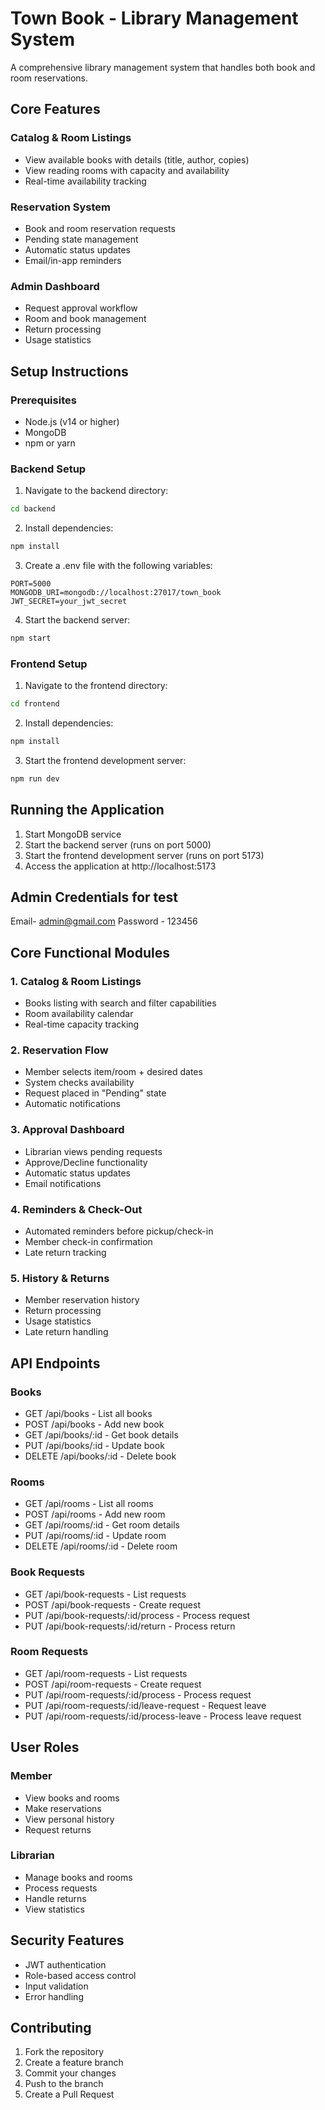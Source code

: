 # Town Book - Library Management System

A comprehensive library management system that handles both book and room reservations.

## Core Features

### Catalog & Room Listings
- View available books with details (title, author, copies)
- View reading rooms with capacity and availability
- Real-time availability tracking

### Reservation System
- Book and room reservation requests
- Pending state management
- Automatic status updates
- Email/in-app reminders

### Admin Dashboard
- Request approval workflow
- Room and book management
- Return processing
- Usage statistics

## Setup Instructions

### Prerequisites
- Node.js (v14 or higher)
- MongoDB
- npm or yarn

### Backend Setup
1. Navigate to the backend directory:
```bash
cd backend
```

2. Install dependencies:
```bash
npm install
```

3. Create a .env file with the following variables:
```
PORT=5000
MONGODB_URI=mongodb://localhost:27017/town_book
JWT_SECRET=your_jwt_secret
```

4. Start the backend server:
```bash
npm start
```

### Frontend Setup
1. Navigate to the frontend directory:
```bash
cd frontend
```

2. Install dependencies:
```bash
npm install
```

3. Start the frontend development server:
```bash
npm run dev
```

## Running the Application

1. Start MongoDB service
2. Start the backend server (runs on port 5000)
3. Start the frontend development server (runs on port 5173)
4. Access the application at http://localhost:5173

## Admin Credentials for test
Email- admin@gmail.com
Password - 123456

## Core Functional Modules

### 1. Catalog & Room Listings
- Books listing with search and filter capabilities
- Room availability calendar
- Real-time capacity tracking

### 2. Reservation Flow
- Member selects item/room + desired dates
- System checks availability
- Request placed in "Pending" state
- Automatic notifications

### 3. Approval Dashboard
- Librarian views pending requests
- Approve/Decline functionality
- Automatic status updates
- Email notifications

### 4. Reminders & Check-Out
- Automated reminders before pickup/check-in
- Member check-in confirmation
- Late return tracking

### 5. History & Returns
- Member reservation history
- Return processing
- Usage statistics
- Late return handling

## API Endpoints

### Books
- GET /api/books - List all books
- POST /api/books - Add new book
- GET /api/books/:id - Get book details
- PUT /api/books/:id - Update book
- DELETE /api/books/:id - Delete book

### Rooms
- GET /api/rooms - List all rooms
- POST /api/rooms - Add new room
- GET /api/rooms/:id - Get room details
- PUT /api/rooms/:id - Update room
- DELETE /api/rooms/:id - Delete room

### Book Requests
- GET /api/book-requests - List requests
- POST /api/book-requests - Create request
- PUT /api/book-requests/:id/process - Process request
- PUT /api/book-requests/:id/return - Process return

### Room Requests
- GET /api/room-requests - List requests
- POST /api/room-requests - Create request
- PUT /api/room-requests/:id/process - Process request
- PUT /api/room-requests/:id/leave-request - Request leave
- PUT /api/room-requests/:id/process-leave - Process leave request

## User Roles

### Member
- View books and rooms
- Make reservations
- View personal history
- Request returns

### Librarian
- Manage books and rooms
- Process requests
- Handle returns
- View statistics

## Security Features
- JWT authentication
- Role-based access control
- Input validation
- Error handling

## Contributing
1. Fork the repository
2. Create a feature branch
3. Commit your changes
4. Push to the branch
5. Create a Pull Request
